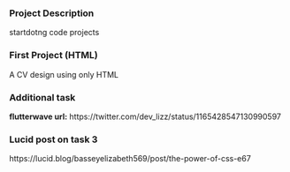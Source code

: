 <h3>Project Description</h3>
<p>startdotng code projects</p>

<h3>First Project (HTML)</h3>
<p>A CV design using only HTML</p>

<h3>Additional task</h3>
<p><b>flutterwave url:</b> https://twitter.com/dev_lizz/status/1165428547130990597</p>

<h3>Lucid post on task 3</h3>
https://lucid.blog/basseyelizabeth569/post/the-power-of-css-e67
